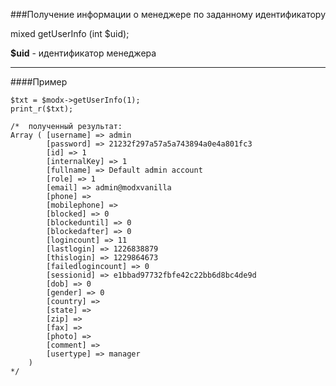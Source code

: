 ###Получение информации о менеджере по заданному идентификатору

mixed getUserInfo (int $uid);

**$uid** - идентификатор менеджера

***

####Пример

	$txt = $modx->getUserInfo(1); 
	print_r($txt); 
	
	/*  полученный результат: 
	Array ( [username] => admin 
			[password] => 21232f297a57a5a743894a0e4a801fc3 
			[id] => 1 
			[internalKey] => 1 
			[fullname] => Default admin account 
			[role] => 1 
			[email] => admin@modxvanilla 
			[phone] =>  
			[mobilephone] =>  
			[blocked] => 0 
			[blockeduntil] => 0 
			[blockedafter] => 0 
			[logincount] => 11 
			[lastlogin] => 1226838879 
			[thislogin] => 1229864673 
			[failedlogincount] => 0 
			[sessionid] => e1bbad97732fbfe42c22bb6d8bc4de9d 
			[dob] => 0 
			[gender] => 0 
			[country] =>  
			[state] =>  
			[zip] =>  
			[fax] =>  
			[photo] =>  
			[comment] =>  
			[usertype] => manager 
		) 
	*/